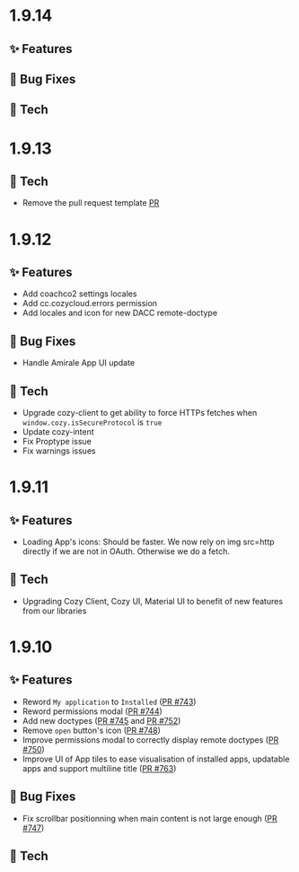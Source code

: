 # 1.9.14

## ✨ Features

## 🐛 Bug Fixes

## 🔧 Tech


# 1.9.13

## 🔧 Tech

* Remove the pull request template [PR](https://github.com/cozy/cozy-store/pull/798)

# 1.9.12

## ✨ Features

* Add coachco2 settings locales
* Add cc.cozycloud.errors permission
* Add locales and icon for new DACC remote-doctype

## 🐛 Bug Fixes

* Handle Amirale App UI update


## 🔧 Tech

* Upgrade cozy-client to get ability to force HTTPs fetches when `window.cozy.isSecureProtocol` is `true`
* Update cozy-intent
* Fix Proptype issue
* Fix warnings issues


# 1.9.11

## ✨ Features

* Loading App's icons: Should be faster. We now rely on img src=http directly if we are not in OAuth. Otherwise we do a fetch.

## 🔧 Tech

* Upgrading Cozy Client, Cozy UI, Material UI to benefit of new features from our libraries

# 1.9.10

## ✨ Features

* Reword `My application` to `Installed` ([PR #743](https://github.com/cozy/cozy-store/pull/743))
* Reword permissions modal ([PR #744](https://github.com/cozy/cozy-store/pull/744))
* Add new doctypes ([PR #745](https://github.com/cozy/cozy-store/pull/745) and [PR #752](https://github.com/cozy/cozy-store/pull/752))
* Remove `open` button's icon ([PR #748](https://github.com/cozy/cozy-store/pull/748))
* Improve permissions modal to correctly display remote doctypes ([PR #750](https://github.com/cozy/cozy-store/pull/750))
* Improve UI of App tiles to ease visualisation of installed apps, updatable apps and support multiline title ([PR #763](https://github.com/cozy/cozy-store/pull/763))

## 🐛 Bug Fixes

* Fix scrollbar positionning when main content is not large enough ([PR #747](https://github.com/cozy/cozy-store/pull/747))

## 🔧 Tech
